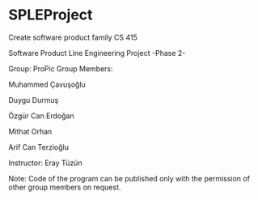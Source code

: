 # SPLEProject
Create software product family
CS 415

Software Product Line
Engineering Project
-Phase 2-

Group: ProPic
Group Members:

Muhammed Çavuşoğlu

Duygu Durmuş

Özgür Can Erdoğan

Mithat Orhan

Arif Can Terzioğlu


Instructor: Eray Tüzün

Note: Code of the program can be published only with the permission of other group members on request.

